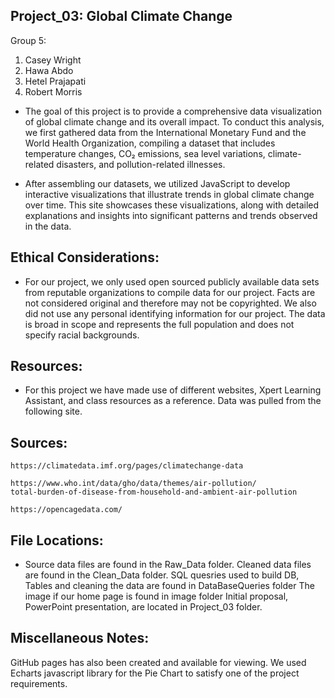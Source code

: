 ## Project_03:  Global Climate Change

Group 5: 

1. Casey Wright
2. Hawa Abdo
3. Hetel Prajapati
4. Robert Morris
   


* The goal of this project is to provide a comprehensive data visualization of global climate change and its overall impact. To conduct this analysis, we first gathered data from the International Monetary Fund and the World Health Organization, compiling a dataset that includes temperature changes, CO₂ emissions, sea level variations, climate-related disasters, and pollution-related illnesses.

* After assembling our datasets, we utilized JavaScript to develop interactive visualizations that illustrate trends in global climate change over time. This site showcases these visualizations, along with detailed explanations and insights into significant patterns and trends observed in the data.


## Ethical Considerations:

* For our project, we only used open sourced publicly available data sets from reputable organizations to compile data for our project. Facts are not considered original and therefore may not be copyrighted. We also did not use any personal identifying information for our project. The data is broad in scope and represents the full population and does not specify racial backgrounds.


## Resources:

* For this project we have made use of different websites, Xpert Learning Assistant, and class resources as a reference. Data was pulled from the following site.

## Sources:

    https://climatedata.imf.org/pages/climatechange-data

    https://www.who.int/data/gho/data/themes/air-pollution/
    total-burden-of-disease-from-household-and-ambient-air-pollution 

    https://opencagedata.com/



## File Locations:

* Source data files are found in the Raw_Data folder.
Cleaned data files are found in the Clean_Data folder.
SQL quesries used to build DB, Tables and cleaning the data are found in DataBaseQueries folder
The image if our home page is found in image folder
Initial proposal, PowerPoint presentation, are located in Project_03 folder.

## Miscellaneous Notes:

GitHub pages has also been created and available for viewing.
We used Echarts javascript library for the Pie Chart to satisfy one of the project requirements.
